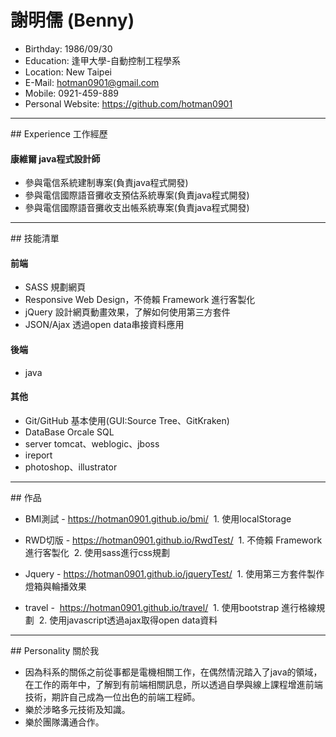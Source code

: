 # 謝明儒 (Benny)
 - Birthday: 1986/09/30
 - Education: 逢甲大學-自動控制工程學系
 - Location: New Taipei
 - E-Mail: hotman0901@gmail.com
 - Mobile: 0921-459-889
 - Personal Website: https://github.com/hotman0901

<hr>
## Experience 工作經歷

#### 康維爾 java程式設計師

 * 參與電信系統建制專案(負責java程式開發)
 * 參與電信國際語音攤收支預估系統專案(負責java程式開發)
 * 參與電信國際語音攤收支出帳系統專案(負責java程式開發)
 
<hr>
## 技能清單

#### 前端

 * SASS 規劃網頁
 * Responsive Web Design，不倚賴 Framework 進行客製化
 * jQuery 設計網頁動畫效果，了解如何使用第三方套件
 * JSON/Ajax 透過open data串接資料應用
 
#### 後端 

 * java
 
#### 其他
 * Git/GitHub 基本使用(GUI:Source Tree、GitKraken)
 * DataBase Orcale SQL
 * server tomcat、weblogic、jboss 
 * ireport
 * photoshop、illustrator
 
<hr>
## 作品

* BMI測試 - https://hotman0901.github.io/bmi/
  1. 使用localStorage
  
* RWD切版 - https://hotman0901.github.io/RwdTest/
  1. 不倚賴 Framework 進行客製化
  2. 使用sass進行css規劃
  
* Jquery - https://hotman0901.github.io/jqueryTest/
  1. 使用第三方套件製作燈箱與輪播效果
  
* travel -  https://hotman0901.github.io/travel/
  1. 使用bootstrap 進行格線規劃
  2. 使用javascript透過ajax取得open data資料

<hr>
## Personality 關於我

 * 因為科系的關係之前從事都是電機相關工作，在偶然情況踏入了java的領域，在工作的兩年中，了解到有前端相關訊息，所以透過自學與線上課程增進前端技術，期許自己成為一位出色的前端工程師。
 * 樂於涉略多元技術及知識。
 * 樂於團隊溝通合作。
 



